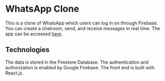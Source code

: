 # WhatsApp Clone
This is a clone of WhatsApp which users can log in on through Firebase. You can create a chatroom, send, and receive messages in real time. The app can be accessed [here](https://whatsapp-clone-99abe.web.app/).

## Technologies
The data is stored in the Firestore Database. The authentication and authorization is enabled by Google Firebase. The front end is built with React.js.
